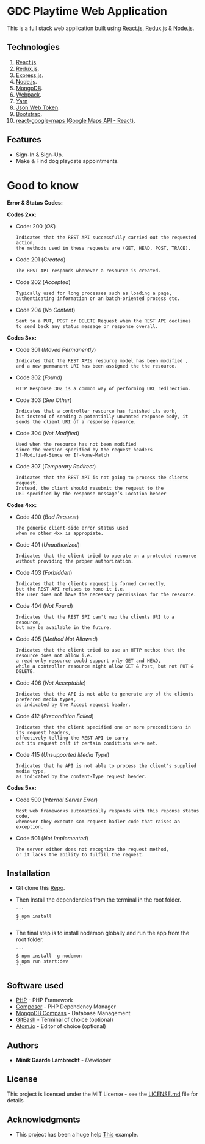 # **GDC Playtime Web Application**

This is a full stack web application built using [React.js](https://reactjs.org/), [Redux.js](https://redux.js.org/) & [Node.js](https://nodejs.org/en/).

## **Technologies**

1.  [React.js](https://reactjs.org).
2.  [Redux.js](https://redux.js.org).
3.  [Express.js](https://expressjs.com).
4.  [Node.js](https://nodejs.org/en/).
5.  [MongoDB](https://www.mongodb.com).
6.  [Webpack](https://webpack.js.org).
7.  [Yarn](https://yarnpkg.com/en/)
8.  [Json Web Token](https://jwt.io).
9.  [Bootstrap](https://getbootstrap.com).
10. [react-google-maps (Google Maps API - React)](https://github.com/tomchentw/react-google-maps).

## **Features**

-   Sign-In & Sign-Up.
-   Make & Find dog playdate appointments.

# **Good to know**

**Error & Status Codes:**

**Codes 2xx:**

-   Code: 200 (_OK_)

        Indicates that the REST API successfully carried out the requested action, 
        the methods used in these requests are (GET, HEAD, POST, TRACE).
-   Code 201 (_Created_)

        The REST API responds whenever a resource is created.
-   Code 202 (_Accepted_)

        Typically used for long processes such as loading a page, 
        authenticating information or an batch-oriented process etc.
-   Code 204 (_No Content_)

        Sent to a PUT, POST or DELETE Request when the REST API declines 
        to send back any status message or response overall.

**Codes 3xx:**

-   Code 301 (_Moved Permanently_)

        Indicates that the REST APIs resource model has been modified ,
        and a new permanent URI has been assigned the the resource.
-   Code 302 (_Found_)

        HTTP Response 302 is a common way of performing URL redirection.
-   Code 303 (_See Other_)

        Indicates that a controller resource has finished its work, 
        but instead of sending a potentially unwanted response body, it 
        sends the client URI of a response resource.
-   Code 304 (_Not Modified_)

        Used when the resource has not been modified 
        since the version specified by the request headers 
        If-Modified-Since or If-None-Match
-   Code 307 (_Temporary Redirect_)

        Indicates that the REST API is not going to process the clients request. 
        Instead, the client should resubmit the request to the
        URI specified by the response message’s Location header

**Codes 4xx:**

-   Code 400 (_Bad Request_)
        
        The generic client-side error status used 
        when no other 4xx is appropiate.
-   Code 401 (_Unauthorized_)

        Indicates that the client tried to operate on a protected resource
        without providing the proper authorization.
-   Code 403 (_Forbidden_)

        Indicates that the clients request is formed correctly, 
        but the REST API refuses to hono it i.e. 
        the user does not have the necessary permissions for the resource.
-   Code 404 (_Not Found_)

        Indicates that the REST SPI can't map the clients URI to a resource,
        but may be available in the future.
-   Code 405 (_Method Not Allowed_)

        Indicates that the client tried to use an HTTP method that the resource does not allow i.e.
        a read-only resource could support only GET and HEAD, 
        while a controller resource might allow GET & Post, but not PUT & DELETE.
-   Code 406 (_Not Acceptable_)

        Indicates that the API is not able to generate any of the clients preferred media types,
        as indicated by the Accept request header.
-   Code 412 (_Precondition Failed_)

        Indicates that the client specified one or more preconditions in its request headers, 
        effectively telling the REST API to carry 
        out its request onlt if certain conditions were met.
-   Code 415 (_Unsupported Media Type_)

        Indicates that he API is not able to process the client's supplied media type,
        as indicated by the content-Type request header.

**Codes 5xx:**

-   Code 500 (_Internal Server Error_)

        Most web frameworks automatically responds with this reponse status code,
        whenever they execute som request hadler code that raises an exception.
-   Code 501 (_Not Implemented_)

        The server either does not recognize the request method, 
        or it lacks the ability to fulfill the request.

## **Installation**

-   Git clone this [Repo](https://github.com/MinikLambrecht/Gui-Project).
-   Then Install the dependencies from the terminal in   the root folder.

        ```
        $ npm install
        ```
-   The final step is to install nodemon globally and run the app from the root folder.

        ```
        $ npm install -g nodemon
        $ npm run start:dev
        ```

## Software used

-   [PHP](http://php.net/downloads.php) - PHP Framework
-   [Composer](https://getcomposer.org/download/) - PHP Dependency Manager
-   [MongoDB Compass](https://www.mongodb.com/products/compass) - Database Management
-   [GitBash](https://git-scm.com/downloads) - Terminal of choice (optional)
-   [Atom.io](https://atom.io/) - Editor of choice (optional)

## Authors

-   **Minik Gaarde Lambrecht** - _Developer_

## License

This project is licensed under the MIT License - see the [LICENSE.md](LICENSE.md) file for details

## Acknowledgments

-   This project has been a huge help [This](https://appdividend.com/2018/07/18/react-redux-node-mongodb-jwt-authentication/) example.
